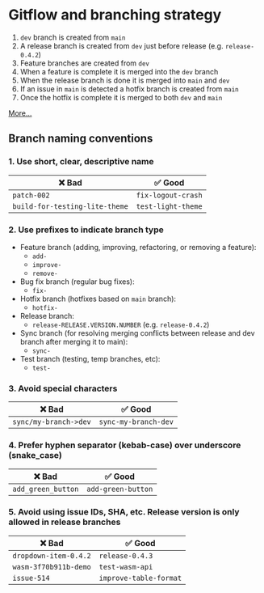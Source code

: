 # Gitflow and branching strategy

1. `dev` branch is created from `main`
2. A release branch is created from `dev` just before release (e.g. `release-0.4.2`)
3. Feature branches are created from `dev`
4. When a feature is complete it is merged into the `dev` branch
5. When the release branch is done it is merged into `main` and `dev`
6. If an issue in `main` is detected a hotfix branch is created from `main`
7. Once the hotfix is complete it is merged to both `dev` and `main`

[More...](https://www.atlassian.com/git/tutorials/comparing-workflows/gitflow-workflow)


## Branch naming conventions
 ### 1. Use short, clear, descriptive name
  
  | ❌ Bad                               | ✅ Good               |
  | ------------------------------------ | --------------------- |
  | `patch-002`                          | `fix-logout-crash`    |
  | `build-for-testing-lite-theme`       | `test-light-theme`    |


 ### 2. Use prefixes to indicate branch type
   - Feature branch (adding, improving, refactoring, or removing a feature):
     - `add-`
     - `improve-`
     - `remove-`
   - Bug fix branch (regular bug fixes):
     - `fix-`
   - Hotfix branch (hotfixes based on `main` branch):
     - `hotfix-`
   - Release branch:
     - `release-RELEASE.VERSION.NUMBER` (e.g. `release-0.4.2`)
   - Sync branch (for resolving merging conflicts between release and dev branch after merging it to main):
     - `sync-`
   - Test branch (testing, temp branches, etc):
     - `test-`


 ### 3. Avoid special characters
  
  | ❌ Bad                | ✅ Good              |
  | --------------------- | -------------------- |
  | `sync/my-branch->dev` | `sync-my-branch-dev` |


 ### 4. Prefer hyphen separator (kebab-case) over underscore (snake_case)
   
  | ❌ Bad             | ✅ Good            |
  | ------------------ | ------------------ |
  | `add_green_button` | `add-green-button` |


 ### 5. Avoid using issue IDs, SHA, etc. Release version is only allowed in release branches
   
  | ❌ Bad                | ✅ Good                |
  | --------------------- | ---------------------- |
  | `dropdown-item-0.4.2` | `release-0.4.3`        |
  | `wasm-3f70b911b-demo` | `test-wasm-api`        |
  | `issue-514`           | `improve-table-format` |
 